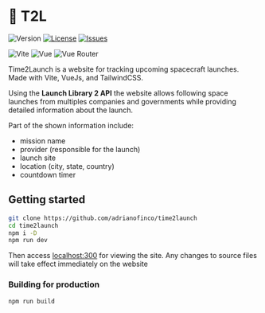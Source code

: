 # 🚀 T2L

![Version](https://img.shields.io/github/package-json/version/adrianofinco/time2launch)
[![License](https://img.shields.io/github/license/adrianofinco/time2launch)](LICENSE.txt)
[![Issues](https://img.shields.io/github/issues/adrianofinco/time2launch)](https://github.com/adrianofinco/time2launch/issues)

![Vite](https://img.shields.io/github/package-json/dependency-version/adrianofinco/time2launch/dev/vite)
![Vue](https://img.shields.io/github/package-json/dependency-version/adrianofinco/time2launch/vue)
![Vue Router](https://img.shields.io/github/package-json/dependency-version/adrianofinco/time2launch/vue-router)

Time2Launch is a website for tracking upcoming spacecraft launches. Made with Vite, VueJs, and TailwindCSS.

Using the **Launch Library 2 API** the website allows following space launches from multiples companies and governments while providing detailed information about the launch.

Part of the shown information include:
- mission name
- provider (responsible for the launch)
- launch site
- location (city, state, country)
- countdown timer

## Getting started

```sh
git clone https://github.com/adrianofinco/time2launch
cd time2launch
npm i -D
npm run dev
```
Then access [localhost:300](localhost:3000) for viewing the site. Any changes to source files will take effect immediately on the website

### Building for production
```sh
npm run build
```
